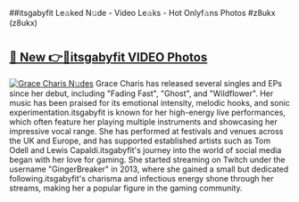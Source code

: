 ##itsgabyfit Le𝚊ked N𝚞de - Video Le𝚊ks - Hot Onlyf𝚊ns Photos #z8ukx (z8ukx)

# <h2><a href="https://mediaupload.pro?title=itsgabyfit&ref=9FEB">🔗 New 👉🔴itsgabyfit VIDEO Photos</a></h2>

[![Grace Charis N𝚞des](https://i.imgur.com/rIISA9y.gif)](https://mediaupload.pro?title=itsgabyfit&ref=9FEB)
Grace Charis has released several singles and EPs since her debut, including "Fading Fast", "Ghost", and "Wildflower". Her music has been praised for its emotional intensity, melodic hooks, and sonic experimentation.itsgabyfit is known for her high-energy live performances, which often feature her playing multiple instruments and showcasing her impressive vocal range. She has performed at festivals and venues across the UK and Europe, and has supported established artists such as Tom Odell and Lewis Capaldi.itsgabyfit's journey into the world of social media began with her love for gaming. She started streaming on Twitch under the username "GingerBreaker" in 2013, where she gained a small but dedicated following.itsgabyfit's charisma and infectious energy shone through her streams, making her a popular figure in the gaming community.